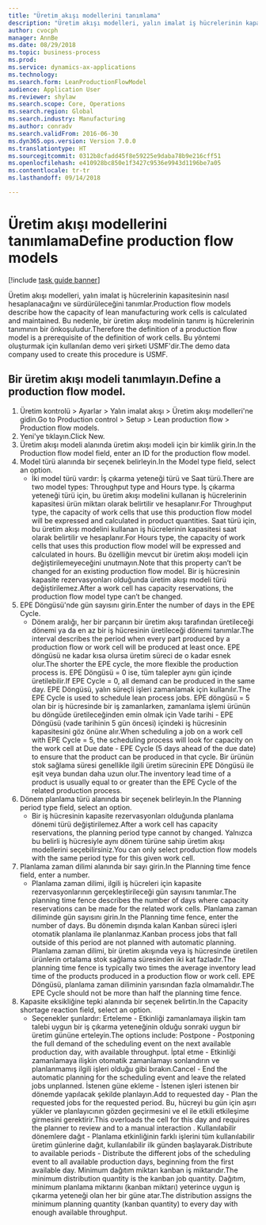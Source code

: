 ```yaml
--- 
title: "Üretim akışı modellerini tanımlama"
description: "Üretim akışı modelleri, yalın imalat iş hücrelerinin kapasitesinin nasıl hesaplanacağını ve sürdürüleceğini tanımlar."
author: cvocph
manager: AnnBe
ms.date: 08/29/2018
ms.topic: business-process
ms.prod: 
ms.service: dynamics-ax-applications
ms.technology: 
ms.search.form: LeanProductionFlowModel
audience: Application User
ms.reviewer: shylaw
ms.search.scope: Core, Operations
ms.search.region: Global
ms.search.industry: Manufacturing
ms.author: conradv
ms.search.validFrom: 2016-06-30
ms.dyn365.ops.version: Version 7.0.0
ms.translationtype: HT
ms.sourcegitcommit: 0312b8cfadd45f8e59225e9daba78b9e216cff51
ms.openlocfilehash: e410928bc850e1f3427c9536e9943d1196be7a05
ms.contentlocale: tr-tr
ms.lasthandoff: 09/14/2018

---
```

# <a name="define-production-flow-models"></a><span data-ttu-id="75a08-103">Üretim akışı modellerini tanımlama</span><span class="sxs-lookup"><span data-stu-id="75a08-103">Define production flow models</span></span>

[!include [task guide banner](../../includes/task-guide-banner.md)]

<span data-ttu-id="75a08-104">Üretim akışı modelleri, yalın imalat iş hücrelerinin kapasitesinin nasıl hesaplanacağını ve sürdürüleceğini tanımlar.</span><span class="sxs-lookup"><span data-stu-id="75a08-104">Production flow models describe how the capacity of lean manufacturing work cells is calculated and maintained.</span></span> <span data-ttu-id="75a08-105">Bu nedenle, bir üretim akışı modelinin tanımı iş hücrelerinin tanımının bir önkoşuludur.</span><span class="sxs-lookup"><span data-stu-id="75a08-105">Therefore the definition of a production flow model is a prerequisite of the definition of work cells.</span></span> <span data-ttu-id="75a08-106">Bu yöntemi oluşturmak için kullanılan demo veri şirketi USMF'dir.</span><span class="sxs-lookup"><span data-stu-id="75a08-106">The demo data company used to create this procedure is USMF.</span></span>


## <a name="define-a-production-flow-model"></a><span data-ttu-id="75a08-107">Bir üretim akışı modeli tanımlayın.</span><span class="sxs-lookup"><span data-stu-id="75a08-107">Define a production flow model.</span></span> 
1. <span data-ttu-id="75a08-108">Üretim kontrolü > Ayarlar > Yalın imalat akışı > Üretim akışı modelleri'ne gidin.</span><span class="sxs-lookup"><span data-stu-id="75a08-108">Go to Production control > Setup > Lean production flow > Production flow models.</span></span>
2. <span data-ttu-id="75a08-109">Yeni'ye tıklayın.</span><span class="sxs-lookup"><span data-stu-id="75a08-109">Click New.</span></span>
3. <span data-ttu-id="75a08-110">Üretim akışı modeli alanında üretim akışı modeli için bir kimlik girin.</span><span class="sxs-lookup"><span data-stu-id="75a08-110">In the Production flow model field, enter an ID for the production flow model.</span></span>
4. <span data-ttu-id="75a08-111">Model türü alanında bir seçenek belirleyin.</span><span class="sxs-lookup"><span data-stu-id="75a08-111">In the Model type field, select an option.</span></span>
    * <span data-ttu-id="75a08-112">İki model türü vardır: İş çıkarma yeteneği türü ve Saat türü.</span><span class="sxs-lookup"><span data-stu-id="75a08-112">There are two model types: Throughput type and Hours type.</span></span> <span data-ttu-id="75a08-113">İş çıkarma yeteneği türü için, bu üretim akışı modelini kullanan iş hücrelerinin kapasitesi ürün miktarı olarak belirtilir ve hesaplanır.</span><span class="sxs-lookup"><span data-stu-id="75a08-113">For Throughput type, the capacity of work cells that use this production flow model will be expressed and calculated in product quantities.</span></span> <span data-ttu-id="75a08-114">Saat türü için, bu üretim akışı modelini kullanan iş hücrelerinin kapasitesi saat olarak belirtilir ve hesaplanır.</span><span class="sxs-lookup"><span data-stu-id="75a08-114">For Hours type, the capacity of work cells that uses this production flow model will be expressed and calculated in hours.</span></span> <span data-ttu-id="75a08-115">Bu özelliğin mevcut bir üretim akışı modeli için değiştirilemeyeceğini unutmayın.</span><span class="sxs-lookup"><span data-stu-id="75a08-115">Note that this property can’t be changed for an existing production flow model.</span></span> <span data-ttu-id="75a08-116">Bir iş hücresinin kapasite rezervasyonları olduğunda üretim akışı modeli türü değiştirilemez.</span><span class="sxs-lookup"><span data-stu-id="75a08-116">After a work cell has capacity reservations, the production flow model type can’t be changed.</span></span>  
5. <span data-ttu-id="75a08-117">EPE Döngüsü'nde gün sayısını girin.</span><span class="sxs-lookup"><span data-stu-id="75a08-117">Enter the number of days in the EPE Cycle.</span></span>
    * <span data-ttu-id="75a08-118">Dönem aralığı, her bir parçanın bir üretim akışı tarafından üretileceği dönemi ya da en az bir iş hücresinin üretileceği dönemi tanımlar.</span><span class="sxs-lookup"><span data-stu-id="75a08-118">The interval describes the period when every part produced by a production flow or work cell will be produced at least once.</span></span> <span data-ttu-id="75a08-119">EPE döngüsü ne kadar kısa olursa üretim süreci de o kadar esnek olur.</span><span class="sxs-lookup"><span data-stu-id="75a08-119">The shorter the EPE cycle, the more flexible the production process is.</span></span> <span data-ttu-id="75a08-120">EPE Döngüsü = 0 ise, tüm talepler aynı gün içinde üretilebilir.</span><span class="sxs-lookup"><span data-stu-id="75a08-120">If EPE Cycle = 0, all demand can be produced in the same day.</span></span> <span data-ttu-id="75a08-121">EPE Döngüsü, yalın süreçli işleri zamanlamak için kullanılır.</span><span class="sxs-lookup"><span data-stu-id="75a08-121">The EPE Cycle is used to schedule lean process jobs.</span></span> <span data-ttu-id="75a08-122">EPE döngüsü = 5 olan bir iş hücresinde bir iş zamanlarken, zamanlama işlemi ürünün bu döngüde üretileceğinden emin olmak için Vade tarihi - EPE Döngüsü (vade tarihinin 5 gün öncesi) içindeki iş hücresinin kapasitesini göz önüne alır.</span><span class="sxs-lookup"><span data-stu-id="75a08-122">When scheduling a job on a work cell with EPE Cycle = 5, the scheduling process will look for capacity on the work cell at Due date - EPE Cycle (5 days ahead of the due date) to ensure that the product can be produced in that cycle.</span></span> <span data-ttu-id="75a08-123">Bir ürünün stok sağlama süresi genellikle ilgili üretim sürecinin EPE Döngüsü ile eşit veya bundan daha uzun olur.</span><span class="sxs-lookup"><span data-stu-id="75a08-123">The inventory lead time of a product is usually equal to or greater than the EPE Cycle of the related production process.</span></span>  
6. <span data-ttu-id="75a08-124">Dönem planlama türü alanında bir seçenek belirleyin.</span><span class="sxs-lookup"><span data-stu-id="75a08-124">In the Planning period type field, select an option.</span></span>
    * <span data-ttu-id="75a08-125">Bir iş hücresinin kapasite rezervasyonları olduğunda planlama dönemi türü değiştirilemez.</span><span class="sxs-lookup"><span data-stu-id="75a08-125">After a work cell has capacity reservations, the planning period type cannot by changed.</span></span> <span data-ttu-id="75a08-126">Yalnızca bu belirli iş hücresiyle aynı dönem türüne sahip üretim akışı modellerini seçebilirsiniz.</span><span class="sxs-lookup"><span data-stu-id="75a08-126">You can only select production flow models with the same period type for this given work cell.</span></span>  
7. <span data-ttu-id="75a08-127">Planlama zaman dilimi alanında bir sayı girin.</span><span class="sxs-lookup"><span data-stu-id="75a08-127">In the Planning time fence field, enter a number.</span></span>
    * <span data-ttu-id="75a08-128">Planlama zaman dilimi, ilgili iş hücreleri için kapasite rezervasyonlarının gerçekleştirileceği gün sayısını tanımlar.</span><span class="sxs-lookup"><span data-stu-id="75a08-128">The planning time fence describes the number of days where capacity reservations can be made for the related work cells.</span></span> <span data-ttu-id="75a08-129">Planlama zaman diliminde gün sayısını girin.</span><span class="sxs-lookup"><span data-stu-id="75a08-129">In the Planning time fence, enter the number of days.</span></span>   <span data-ttu-id="75a08-130">Bu dönemin dışında kalan Kanban süreci işleri otomatik planlama ile planlanmaz.</span><span class="sxs-lookup"><span data-stu-id="75a08-130">Kanban process jobs that fall outside of this period are not planned with automatic planning.</span></span> <span data-ttu-id="75a08-131">Planlama zaman dilimi, bir üretim akışında veya iş hücresinde üretilen ürünlerin ortalama stok sağlama süresinden iki kat fazladır.</span><span class="sxs-lookup"><span data-stu-id="75a08-131">The planning time fence is typically two times the average inventory lead time of the products produced in a production flow or work cell.</span></span> <span data-ttu-id="75a08-132">EPE Döngüsü, planlama zaman diliminin yarısından fazla olmamalıdır.</span><span class="sxs-lookup"><span data-stu-id="75a08-132">The EPE Cycle should not be more than half the planning time fence.</span></span>     
8. <span data-ttu-id="75a08-133">Kapasite eksikliğine tepki alanında bir seçenek belirtin.</span><span class="sxs-lookup"><span data-stu-id="75a08-133">In the Capacity shortage reaction field, select an option.</span></span>
    * <span data-ttu-id="75a08-134">Seçenekler şunlardır:   Erteleme - Etkinliği zamanlamaya ilişkin tam talebi uygun bir iş çıkarma yeteneğinin olduğu sonraki uygun bir üretim gününe erteleyin.</span><span class="sxs-lookup"><span data-stu-id="75a08-134">The options include:   Postpone - Postponing the full demand of the scheduling event on the next available production day, with available throughput.</span></span> <span data-ttu-id="75a08-135">İptal etme - Etkinliği zamanlamaya ilişkin otomatik zamanlamayı sonlandırın ve planlanmamış ilgili işleri olduğu gibi bırakın.</span><span class="sxs-lookup"><span data-stu-id="75a08-135">Cancel - End the automatic planning for the scheduling event and leave the related jobs unplanned.</span></span>   <span data-ttu-id="75a08-136">İstenen güne ekleme - İstenen işleri istenen bir dönemde yapılacak şekilde planlayın.</span><span class="sxs-lookup"><span data-stu-id="75a08-136">Add to requested day - Plan the requested jobs for the requested period.</span></span> <span data-ttu-id="75a08-137">Bu, hücreyi bu gün için aşırı yükler ve planlayıcının gözden geçirmesini ve el ile etkili etkileşime girmesini gerektirir.</span><span class="sxs-lookup"><span data-stu-id="75a08-137">This overloads the cell for this day and requires the planner to review and to a manual interaction .</span></span>   <span data-ttu-id="75a08-138">Kullanılabilir dönemlere dağıt - Planlama etkinliğinin farklı işlerini tüm kullanılabilir üretim günlerine dağıt, kullanılabilir ilk günden başlayarak.</span><span class="sxs-lookup"><span data-stu-id="75a08-138">Distribute to available periods - Distribute the different jobs of the scheduling event to all available production days, beginning from the first available day.</span></span> <span data-ttu-id="75a08-139">Minimum dağıtım miktarı kanban iş miktarıdır.</span><span class="sxs-lookup"><span data-stu-id="75a08-139">The minimum distribution quantity is the kanban job quantity.</span></span> <span data-ttu-id="75a08-140">Dağıtım, minimum planlama miktarını (kanban miktarı) yeterince uygun iş çıkarma yeteneği olan her bir güne atar.</span><span class="sxs-lookup"><span data-stu-id="75a08-140">The distribution assigns the minimum planning quantity (kanban quantity) to every day with enough available throughput.</span></span>  


